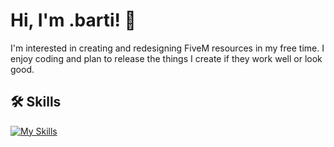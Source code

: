 
# Hi, I'm .barti! 👋
I'm interested in creating and redesigning FiveM resources in my free time. I enjoy coding and plan to release the things I create if they work well or look good.
## 🛠 Skills
[![My Skills](https://skillicons.dev/icons?i=js,html,css,react,ts,lua)](https://skillicons.dev)